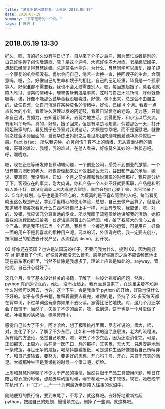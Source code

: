 ```yaml
---
title: "清蒸不是水煮的扎小人日记 2018.05.19"
date: 2018-05-19
summary: "平平无奇的一个月。"
tags: ['日记']
---
```

## 2018.05.19  13:30</h2>

好久，嗯，真的好久没有写日记了。自从来了介子之后吧，因为繁忙或者是别的，自己好像得了创伤后遗症，嗯？是这个词吗，大概好像不大对症。老是想起嫂子，想起已经康复得慧慧妹纸，总是莫名地期许，为什么，慧慧同学可以康复，嫂子却一个康复的机会都没有。偶尔会问自己，倘若一命换一命，换回嫂子的生命，会同意吗，嗯，会，好像自己的生命和嫂子的相比，自己的无足轻重，毕竟是一个孤家寡人，好似谁都不需要我，我也不会太过需要别人，嗯，每当想起嫂子，莫名地就陷入难过，想哭的情绪中，理智告诉我这是事实，这时的自己太过矫情，好似就像吸毒，诶，好像不能那么说毕竟我没吸毒过，好像，像不出来，总是会不由自主的，放任自流，让自己沉浸在某种莫名的情绪中，好快，已经 4 个月。看着一点点长大的小宝，看着许久没理过发的阿姐鼓，看着日渐衰老的老妈，无力感，只能和自己说，要努力，去知道新知识，去努力地生活，变得更好，和小宝以后交流，有用吗？母鸡，真的，好想，嫂子回来，但是有清楚地知道，倘若那么一天，打开阿姐鼓家的门，看见嫂子在卧室对我说这话，大概是惊恐吧，而不是宽慰吧。就像钢之炼金术师里面的，爱德华炼出妈妈之后看见那团肉糜喊他爱德华那种惊慌一般。Fact is fact，所以我这种，心灵创伤？算不上的情绪，无从宣泄讲解的情绪，哥哥的难过，我懂，我的难过，在他人看来，好像莫名其妙的一种状态吧。呼，喉咙疼。
  
嗯，现在正在等研发修复移动端问题，一个创业公司，感受不到创业的激情，一个很有能力圈粉的老大，好像管理起来公司依旧那么无力，谷田和产品的矛盾，她说，要离职，我没阻拦，正如一个月之前戈薇和我说离职的时候那样，我只是分析了下，客观存在的事实，刚大肉说，你和产品一个人处不好就要离职，产品是和所有人处不好，却没有离职…大肉真是大智慧，偶尔会想自己要干嘛，去阿里呆个 3、5 年的规划，似乎也是漫不经心的，大概真的是不喜欢阿里的人吧。每当看见晓玉这么规划产品，拿到手里糟心的使用体验，总想，自己去做产品算了，但是我知道我不能每次看见什么东西不好自己上手一样，术业有专攻，我应该，嗯，对的，没错，我应该充分尊重她的专业。所以我画了流程图给她讲解我的活动，她照着我的流程图依旧给我一份逻辑漏洞百出的流程图，唔，给了我莫大的信心去当一个产品，但是我不想去当一个产品，我想当一个接近用户的运营，可是用户，好像一面的用户不是我喜欢的那种用户呢，可以的话，外债请完后，我一定要去创业，按照自己的想法去开发产品，从流程到 demo，到开发。

02 好像还在英国？也许是法国玩的样子，不要问我为什么，提到 02，因为刚好在 sf 群里冒了个泡，好像最近都没怎么冒泡，感觉好像离职之后不应该频繁地出现在前东家的群里，当然不排除是我想多了，理论上应该是如此的。anyway，管他呢，自己开心就好了。 
  
这几个月，看了基本设计相关的书籍，了解了一些设计排版的问题，然后，python 真的是彻底的，难过，没有捡起来，我有点想回家了，在这里呆着不知道什么时候可以回去，也许，这个下午，会是我重学 python 的开始，好像也没什么不好的。似乎有很多书籍，堆积着需要去看完，难得的是，坚持了 20 多天每天都在背单词，不过单词这玩意你如果不去阅读，忘得比记忆地快。对，这几个月还学会了做饼干，当然了，失败了不少的面包，唔，说到这，饼干也是一个月没做了呢。冰箱里的淡奶油，嗷嗷待用中。

感觉自己长大了不少，阿哈哈哈，想了极限挑战里面，罗志祥说的，很大，唔，对，变化了不少，了解了不少东西，比如和一彬学的追寻底层法，老大的流程法，黄有灿的方法论，感觉自己填充，嗯，填充了不少东西，因为还没消化完。可是，正如那天，上周六，站在浙一医门口，想的那样，其实我，无大志，只想安静地当一条咸鱼，与世无争的咸鱼，喝茶抖腿看报纸，可是这种生活好像被我自己所唾弃了，和自己灌输着，要努力，要更好的思想，开心吗？嗯，开心，来自于充实的满足。大概那种生活是我懒拖的时候一个借口吧，捂脸。

上周和慧慧同学聊了不少关于产品的事情，当然只限于产品工具使用问题，昨日在阳台晾衣服的时候，想起去年的这时候，端午和她一块吃了顿饭。现在，她已经不在杭州了。(╯‵□′)╯︵┻━┻为何最近老是陷入往事的泥沼中。

刚随便打的换行符，要到末尾了，不写了，就这样吧。去好好地重新捡起 python，按照自己的规划，慢慢填东西，删掉了一些词，就这样吧。